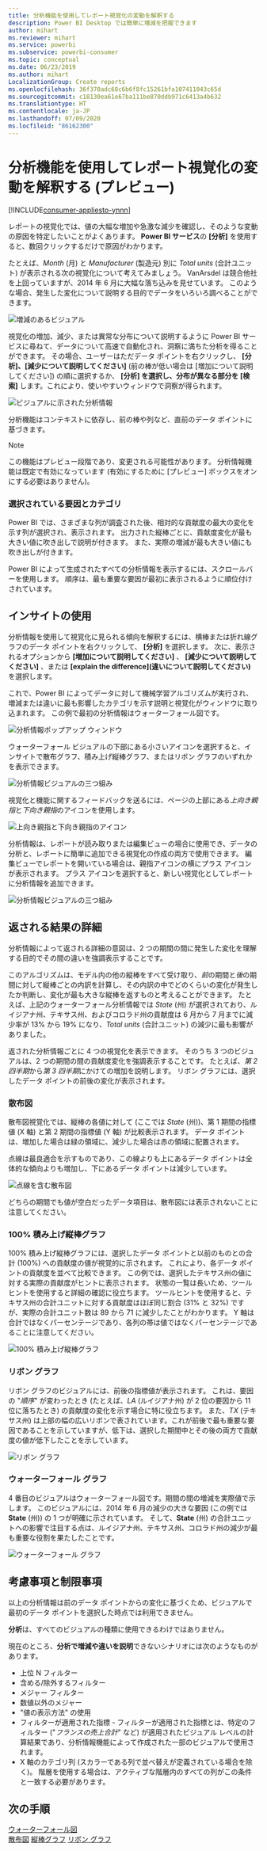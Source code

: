 ```yaml
---
title: 分析機能を使用してレポート視覚化の変動を解釈する
description: Power BI Desktop では簡単に増減を把握できます
author: mihart
ms.reviewer: mihart
ms.service: powerbi
ms.subservice: powerbi-consumer
ms.topic: conceptual
ms.date: 06/23/2019
ms.author: mihart
LocalizationGroup: Create reports
ms.openlocfilehash: 36f370adc68c6b6f8fc15261bfa107411043c65d
ms.sourcegitcommit: c18130ea61e67ba111be870ddb971c6413a4b632
ms.translationtype: HT
ms.contentlocale: ja-JP
ms.lasthandoff: 07/09/2020
ms.locfileid: "86162300"
---
```

# <a name="use-the-analyze-feature-to-explain-fluctuations-in-report-visuals-preview"></a>分析機能を使用してレポート視覚化の変動を解釈する (プレビュー)

[!INCLUDE[consumer-appliesto-ynnn](../includes/consumer-appliesto-ynnn.md)]

レポートの視覚化では、値の大幅な増加や急激な減少を確認し、そのような変動の原因を特定したいことがよくあります。 **Power BI サービス**の **[分析]** を使用すると、数回クリックするだけで原因がわかります。

たとえば、*Month* (月) と *Manufacturer* (製造元) 別に *Total units* (合計ユニット) が表示される次の視覚化について考えてみましょう。 VanArsdel は競合他社を上回っていますが、2014 年 6 月に大幅な落ち込みを見せています。 このような場合、発生した変化について説明する目的でデータをいろいろ調べることができます。 

![増減のあるビジュアル](media/end-user-analyze-visuals/power-bi-line-chart.png)

視覚化の増加、減少、または異常な分布について説明するように Power BI サービスに尋ねて、データについて高速で自動化され、洞察に満ちた分析を得ることができます。 その場合、ユーザーはただデータ ポイントを右クリックし、 **[分析]、[減少について説明してください]** (前の棒が低い場合は [増加について説明してください]) の順に選択するか、 **[分析] を選択し、分布が異なる部分を [検索]** します。これにより、使いやすいウィンドウで洞察が得られます。

![ビジュアルに示された分析情報](media/end-user-analyze-visuals/power-bi-decrease.png)

分析機能はコンテキストに依存し、前の棒や列など、直前のデータ ポイントに基づきます。

> [!NOTE]
> この機能はプレビュー段階であり、変更される可能性があります。 分析情報機能は既定で有効になっています (有効にするために [プレビュー] ボックスをオンにする必要はありません)。

### <a name="which-factors-and-categories-are-chosen"></a>選択されている要因とカテゴリ

Power BI では、さまざまな列が調査された後、相対的な貢献度の最大の変化を示す列が選択され、表示されます。 出力された縦棒ごとに、貢献度変化が最も大きい値に吹き出しで説明が付きます。 また、実際の増減が最も大きい値にも吹き出しが付きます。

Power BI によって生成されたすべての分析情報を表示するには、スクロールバーを使用します。 順序は、最も重要な要因が最初に表示されるように順位付けされています。 

## <a name="using-insights"></a>インサイトの使用
分析情報を使用して視覚化に見られる傾向を解釈するには、横棒または折れ線グラフのデータ ポイントを右クリックして、 **[分析]** を選択します。 次に、表示されるオプションから **[増加について説明してください]** 、 **[減少について説明してください]** 、または **[explain the difference]\(違いについて説明してください\)** を選択します。

これで、Power BI によってデータに対して機械学習アルゴリズムが実行され、増減または違いに最も影響したカテゴリを示す説明と視覚化がウィンドウに取り込まれます。  この例で最初の分析情報はウォーターフォール図です。

![分析情報ポップアップ ウィンドウ](media/end-user-analyze-visuals/power-bi-insight.png)

ウォーターフォール ビジュアルの下部にある小さいアイコンを選択すると、インサイトで散布グラフ、積み上げ縦棒グラフ、またはリボン グラフのいずれかを表示できます。

![分析情報ビジュアルの三つ組み](media/end-user-analyze-visuals/power-bi-options.png)

視覚化と機能に関するフィードバックを送るには、ページの上部にある*上向き親指*と*下向き親指*のアイコンを使用します。  

![上向き親指と下向き親指のアイコン](media/end-user-analyze-visuals/power-bi-thumbs.png)


分析情報は、レポートが読み取りまたは編集ビューの場合に使用でき、データの分析と、レポートに簡単に追加できる視覚化の作成の両方で使用できます。 編集ビューでレポートを開いている場合は、親指アイコンの横にプラス アイコンが表示されます。 プラス アイコンを選択すると、新しい視覚化としてレポートに分析情報を追加できます。 

![分析情報ビジュアルの三つ組み](media/end-user-analyze-visuals/power-bi-add-visual.png)

## <a name="details-of-the-results-returned"></a>返される結果の詳細

分析情報によって返される詳細の意図は、2 つの期間の間に発生した変化を理解する目的でその間の違いを強調表示することです。  

このアルゴリズムは、モデル内の他の縦棒をすべて受け取り、*前*の期間と*後*の期間に対して縦棒ごとの内訳を計算し、その内訳の中でどのくらいの変化が発生したか判断し、変化が最も大きな縦棒を返すものと考えることができます。 たとえば、上記のウォーターフォール分析情報では *State* (州) が選択されており、ルイジアナ州、テキサス州、およびコロラド州の貢献度は 6 月から 7 月までに減少率が 13% から 19% になり、*Total units* (合計ユニット) の減少に最も影響がありました。  

返された分析情報ごとに 4 つの視覚化を表示できます。 そのうち 3 つのビジュアルは、2 つの期間の間の貢献度変化を強調表示することです。 たとえば、*第 2 四半期*から*第 3 四半期*にかけての増加を説明します。 リボン グラフには、選択したデータ ポイントの前後の変化が表示されます。

### <a name="the-scatter-plot"></a>散布図

散布図視覚化では、縦棒の各値に対して (ここでは *State* (州))、第 1 期間の指標値 (X 軸) と第 2 期間の指標値 (Y 軸) が比較表示されます。 データ ポイントは、増加した場合は緑の領域に、減少した場合は赤の領域に配置されます。 

点線は最良適合を示すものであり、この線よりも上にあるデータ ポイントは全体的な傾向よりも増加し、下にあるデータ ポイントは減少しています。  

![点線を含む散布図](media/end-user-analyze-visuals/power-bi-scatter.png)

どちらの期間でも値が空白だったデータ項目は、散布図には表示されないことに注意してください。

### <a name="the-100-stacked-column-chart"></a>100% 積み上げ縦棒グラフ

100% 積み上げ縦棒グラフには、選択したデータ ポイントと以前のものとの合計 (100%) への貢献度の値が視覚的に示されます。 これにより、各データ ポイントの貢献度を並べて比較できます。 この例では、選択したテキサス州の値に対する実際の貢献度がヒントに表示されます。 状態の一覧は長いため、ツールヒントを使用すると詳細の確認に役立ちます。 ツールヒントを使用すると、テキサス州の合計ユニットに対する貢献度はほぼ同じ割合 (31% と 32%) ですが、実際の合計ユニット数は 89 から 71 に減少したことがわかります。 Y 軸は合計ではなくパーセンテージであり、各列の帯は値ではなくパーセンテージであることに注意してください。 

![100% 積み上げ縦棒グラフ](media/end-user-analyze-visuals/power-bi-stacked.png)

### <a name="the-ribbon-chart"></a>リボン グラフ

リボン グラフのビジュアルには、前後の指標値が表示されます。 これは、要因の "*順序*" が変わったとき (たとえば、*LA* (ルイジアナ州) が 2 位の要因から 11 位に落ちたとき) の貢献度の変化を示す場合に特に役立ちます。  また、*TX* (テキサス州) は上部の幅の広いリボンで表されています。これが前後で最も重要な要因であることを示していますが、低下は、選択した期間中とその後の両方で貢献度の値が低下したことを示しています。

![リボン グラフ](media/end-user-analyze-visuals/power-bi-ribbon-tooltip.png)

### <a name="the-waterfall-chart"></a>ウォーターフォール グラフ

4 番目のビジュアルはウォーターフォール図です。期間の間の増減を実際値で示します。 このビジュアルには、2014 年 6 月の減少の大きな要因 (この例では **State** (州)) の 1 つが明確に示されています。 そして、**State** (州) の合計ユニットへの影響で注目する点は、ルイジアナ州、テキサス州、コロラド州の減少が最も重要な役割を果たしたことです。      

![ウォーターフォール グラフ](media/end-user-analyze-visuals/power-bi-insight.png)


 



## <a name="considerations-and-limitations"></a>考慮事項と制限事項
以上の分析情報は前のデータ ポイントからの変化に基づくため、ビジュアルで最初のデータ ポイントを選択した時点では利用できません。 

**分析**は、すべてのビジュアルの種類に使用できるわけではありません。 

現在のところ、**分析で増減や違いを説明**できないシナリオには次のようなものがあります。

* 上位 N フィルター
* 含める/除外するフィルター
* メジャー フィルター
* 数値以外のメジャー
* "値の表示方法" の使用
* フィルターが適用された指標 - フィルターが適用された指標とは、特定のフィルター ("*フランスの売上合計*" など) が適用されたビジュアル レベルの計算結果であり、分析情報機能によって作成された一部のビジュアルで使用されます。
* X 軸のカテゴリ列 (スカラーである列で並べ替えが定義されている場合を除く)。 階層を使用する場合は、アクティブな階層内のすべての列がこの条件と一致する必要があります。


## <a name="next-steps"></a>次の手順
[ウォーターフォール図](../visuals/power-bi-visualization-waterfall-charts.md)    
[散布図](../visuals/power-bi-visualization-scatter.md)
[縦棒グラフ](../visuals/power-bi-report-visualizations.md)
[リボン グラフ](../visuals/desktop-ribbon-charts.md)
